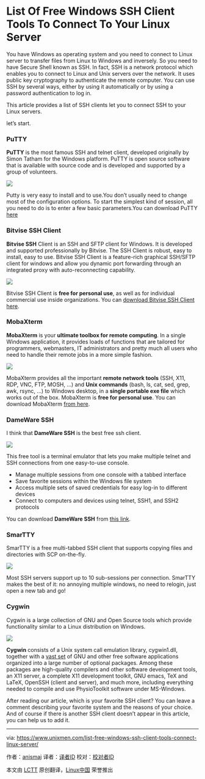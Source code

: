 List Of Free Windows SSH Client Tools To Connect To Your Linux Server
================================================================================
You have Windows as operating system and you need to connect to Linux server to transfer files from Linux to Windows and inversely. So you need to have Secure Shell known as SSH. In fact, SSH is a network protocol which enables you to connect to Linux and Unix servers over the network. It uses public key cryptography to authenticate the remote computer. You can use SSH by several ways, either by using it automatically or by using a password authentication to log in.

This article provides a list of SSH clients let you to connect SSH to your Linux servers.

let’s start.

### PuTTY ###

**PuTTY** is the most famous SSH and telnet client, developed originally by Simon Tatham for the Windows platform. PuTTY is open source software that is available with source code and is developed and supported by a group of volunteers.

![](https://www.unixmen.com/wp-content/uploads/2015/03/putty.png)

Putty is very easy to install and to use.You don’t usually need to change most of the configuration options. To start the simplest kind of session, all you need to do is to enter a few basic parameters.You can download PuTTY [here][1]

### Bitvise SSH Client ###

**Bitvise SSH** Client is an SSH and SFTP client for Windows. It is developed and supported professionally by Bitvise. The SSH Client is robust, easy to install, easy to use. Bitvise SSH Client is a feature-rich graphical SSH/SFTP client for windows and allow you dynamic port forwarding through an integrated proxy with auto-reconnecting capability.

![](https://www.unixmen.com/wp-content/uploads/2015/03/bitvise.png)

Bitvise SSH Client is **free for personal use**, as well as for individual commercial use inside organizations. You can [download Bitvise SSH Client here][2].

### MobaXterm ###

**MobaXterm** is your **ultimate toolbox for remote computing**. In a single Windows application, it provides loads of functions that are tailored for programmers, webmasters, IT administrators and pretty much all users who need to handle their remote jobs in a more simple fashion.

![](https://www.unixmen.com/wp-content/uploads/2015/03/mobaxterm.png)

MobaXterm provides all the important **remote network tools** (SSH, X11, RDP, VNC, FTP, MOSH, …) and **Unix commands** (bash, ls, cat, sed, grep, awk, rsync, …) to Windows desktop, in a **single portable exe file** which works out of the box. MobaXterm is **free for personal use**. You can download MobaXterm [from here][3].

### DameWare SSH ###

I think that **DameWare SSH** is the best free ssh client.

![](https://www.unixmen.com/wp-content/uploads/2015/03/ssh.png)

This free tool is a terminal emulator that lets you make multiple telnet and SSH connections from one easy-to-use console.

- Manage multiple sessions from one console with a tabbed interface
- Save favorite sessions within the Windows file system
- Access multiple sets of saved credentials for easy log-in to different devices
- Connect to computers and devices using telnet, SSH1, and SSH2 protocols

You can download **DameWare SSH**  from [this link][4].

### SmarTTY ###

SmarTTY is a free multi-tabbed SSH client that supports copying files and directories with SCP on-the-fly.

![](https://www.unixmen.com/wp-content/uploads/2015/03/smart.png)

Most SSH servers support up to 10 sub-sessions per connection. SmarTTY makes the best of it: no annoying multiple windows, no need to relogin, just open a new tab and go!

### Cygwin ###

Cygwin is a large collection of GNU and Open Source tools which provide functionality similar to a Linux distribution on Windows.

![](https://www.unixmen.com/wp-content/uploads/2015/03/cyq.png)

**Cygwin** consists of a Unix system call emulation library, cygwin1.dll, together with a [vast set][5] of GNU and other free software applications organized into a large number of optional packages. Among these packages are high-quality compilers and other software development tools, an X11 server, a complete X11 development toolkit, GNU emacs, TeX and LaTeX, OpenSSH (client and server), and much more, including everything needed to compile and use PhysioToolkit software under MS-Windows.

After reading our article, which is your favorite SSH client? You can leave a comment describing your favorite system and the reasons of your choice. And of course if there is another SSH client doesn’t appear in this article, you can help us to add it.

--------------------------------------------------------------------------------

via: https://www.unixmen.com/list-free-windows-ssh-client-tools-connect-linux-server/

作者：[anismaj][a]
译者：[译者ID](https://github.com/译者ID)
校对：[校对者ID](https://github.com/校对者ID)

本文由 [LCTT](https://github.com/LCTT/TranslateProject) 原创翻译，[Linux中国](http://linux.cn/) 荣誉推出

[a]:https://www.unixmen.com/author/anis/
[1]:http://www.chiark.greenend.org.uk/~sgtatham/putty/download.html
[2]:http://www.bitvise.com/download-area
[3]:http://mobaxterm.mobatek.net/download.html
[4]:http://www.dameware.com/downloads/registration.aspx?productType=ssh&AppID=17471&CampaignID=70150000000PcNM
[5]:http://cygwin.com/packages/